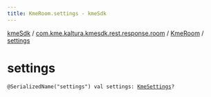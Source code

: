 ```yaml
---
title: KmeRoom.settings - kmeSdk
---
```


[kmeSdk](../../index.html) / [com.kme.kaltura.kmesdk.rest.response.room](../index.html) / [KmeRoom](index.html) / [settings](./settings.html)

# settings

`@SerializedName("settings") val settings: `[`KmeSettings`](../../com.kme.kaltura.kmesdk.rest.response.room.settings/-kme-settings/index.html)`?`